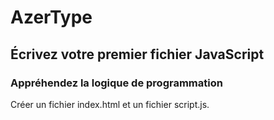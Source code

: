 # AzerType

## Écrivez votre premier fichier JavaScript

### Appréhendez la logique de programmation

Créer un fichier index.html et un fichier script.js.
